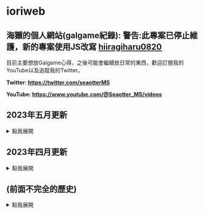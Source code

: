 # ioriweb

## 海獺的個人網站(galgame紀錄): 警告:此專案已停止維護，新的專案使用JS改寫 [hiiragiharu0820](https://github.com/peter910820/hiiragiharu0820)

目前主要想放Galgame心得，之後可能會繼續放日常的東西，歡迎訂閱我的YouTube以及追蹤我的Twitter。

**Twitter: https://twitter.com/seaotterMS**

**YouTube: https://www.youtube.com/@Seaotter_MS/videos**

<h2>2023年五月更新</h2><details>
<summary>點我展開</summary>
</br>

2023/5/9:
* 增加重新導向
* 維護發生錯誤時的處理

2023/5/7:
* 串接資料庫(除了tag)
* 撰寫控制生成相片之程式碼
* 刪除不必要之css
* 添加code區塊顯示高光
* 添加部分標籤
* 修正圖片超出邊界Bug

2023/5/6:
* 增加fontawesome的icon
* 增加Animate.css以及wow.js
* 製作markdown轉html介面(利用showdown)
* 修改js函式名稱
* 細部調整html
* 修改css名稱

2023/5/4:
* 更改js, css的路徑。
* 美化HanamaruWeb。

2023/5/1:
* 重新規劃路由。
* 增加HanamaruWeb。

<hr>
</details>

<h2>2023年四月更新</h2><details>
<summary>點我展開</summary>
</br>

2023/4/23:
* 增加tag功能。

2023/4/18:
* 修正js.js的網頁錯誤碼。
* 將js.js更名成inner.js。
* 修正按下enter會觸發br標籤的bug，改成按鍵輸入。

2023/4/17:
* 上架到koyeb正式使用中

<hr>
</details>

</details>

<h2>(前面不完全的歷史)</h2><details>
<summary>點我展開</summary>
</br>

2021/12/11: 整個移到Heroku，使用FastAPI，還沒做RWD

2022/08/24: 永久停止更新

2023/04/03: 可能會來修一下(X)

<hr>
</details>